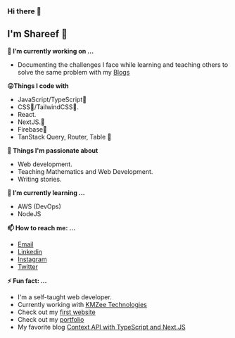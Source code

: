 ### Hi there 👋

<!--
**shareef99/shareef99** is a ✨ _special_ ✨ repository because its `README.md` (this file) appears on your GitHub profile.

Here are some ideas to get you started:

- 🔭 I’m currently working on ...
- 🌱 I’m currently learning ...
- 👯 I’m looking to collaborate on ...
- 🤔 I’m looking for help with ...
- 💬 Ask me about ...
- 📫 How to reach me: ...
- 😄 Pronouns: ...
- ⚡ Fun fact: ...
-->
## I'm Shareef :boy:
**🔭 I’m currently working on ...**
- Documenting the challenges I face while learning and teaching others to solve the same problem with my [Blogs](https://dev.to/shareef)

**:stuck_out_tongue:Things I code with**
- JavaScript/TypeScript:sparkling_heart:
- CSS🤪/TailwindCSS:sparkling_heart:.
- React.
- NextJS.:sparkling_heart:
- Firebase:sparkling_heart:
- TanStack Query, Router, Table :sparkling_heart:

**:muscle: Things I'm passionate about**
- Web development.
- Teaching Mathematics and Web Development.
- Writing stories.

**🌱 I’m currently learning ...**
- AWS (DevOps)
- NodeJS

**📫 How to reach me: ...**
- [Email](mailto:nadeemshareef934@gmail.com)
- [Linkedin](https://www.linkedin.com/in/nadeem-shareef-7a8394182/)
- [Instagram](https://www.instagram.com/shareefbhai_/)
- [Twitter](https://twitter.com/shareef99_)

**⚡ Fun fact: ...**
- I'm a self-taught web developer.
- Currently working with [KMZee Technologies](kmzee.tech)
- Check out my [first website](https://shareef99.github.io/myFirstWebpage/)
- Check out my [portfolio](https://portfolio.shareef.vercel.app/)
- My favorite blog [Context API with TypeScript and Next.JS](https://dev.to/shareef/context-api-with-typescript-and-next-js-2m25/)
